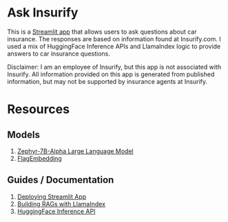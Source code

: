 # Ask Insurify

This is a [Streamlit app](https://ask-insurify.streamlit.app) that allows users to ask questions about car insurance. The responses are based on information found at Insurify.com. I used a mix of HuggingFace Inference APIs and LlamaIndex logic to provide answers to car insurance questions.

Disclaimer: I am an employee of Insurify, but this app is not associated with Insurify. All information provided on this app is generated from published information, but may not be supported by insurance agents at Insurify.

# Resources

## Models
1. [Zephyr-7B-Alpha Large Language Model](https://huggingface.co/HuggingFaceH4/zephyr-7b-alpha)
2. [FlagEmbedding](https://huggingface.co/BAAI/bge-small-en-v1.5)

## Guides / Documentation
1. [Deploying Streamlit App](https://blog.gopenai.com/deploy-nlp-app-with-streamlit-and-hugging-face-453b90e58c5a)
2. [Building RAGs with LlamaIndex](https://docs.llamaindex.ai/en/stable/optimizing/building_rag_from_scratch.html)
3. [HuggingFace Inference API](https://huggingface.co/docs/api-inference/detailed_parameters#text-generation-task)

